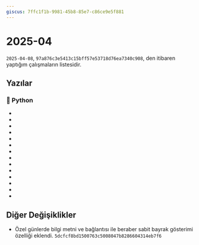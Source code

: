 ```yaml
---
giscus: 7ffc1f1b-9981-45b8-85e7-c86ce9e5f881
---
```


# 2025-04

`2025-04-08`, `97a876c3e5413c15bff57e53718d76ea7340c908`, den itibaren yaptığım
çalışmaların listesidir.

## Yazılar

### 🐍 Python

- [](../python/us-operatoru.md)
- [](../python/karsilastirma-operatorleri.md)
- [](../python/mantiksal-operatorler.md)
- [](../python/turlerin-mantiksal-olarak-yorumlanmasi.md)
- [](../python/atama-operatoru.md)
- [](../python/walrus-operatoru.md)
- [](../python/islemli-atama-operatorleri.md)
- [](../python/print-fonksiyonunun-kullanimi.md)
- [](../python/tur-donusumleri.md)
- [](../python/farkli-tur-islem.md)
- [](../python/veri-yapisi-iterable-nesne.md)
- [](../python/liste-1.md)
- [](../python/liste-2.md)
- [](../python/liste-shallow-copy.md)

## Diğer Değişiklikler

- Özel günlerde bilgi metni ve bağlantısı ile beraber sabit bayrak gösterimi
  özelliği eklendi. `5dcfcf8bd1500763c5008047b8286604314eb7f6`

